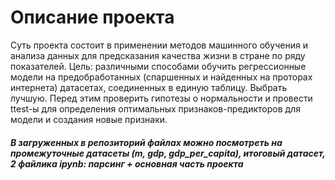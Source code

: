 # Описание проекта
Суть проекта состоит в применении методов машинного обучения и анализа данных для предсказания качества жизни в стране по ряду показателей.
Цель: различными способами обучить регрессионные модели на предобработанных (спаршенных и найденных на проторах интернета) датасетах, соединенных в единую таблицу. Выбрать лучшую. 
Перед этим проверить гипотезы о нормальности и провести ttest-ы для определения оптимальных признаков-предикторов для модели и создания новые признаки.

##### В загруженных в репозиторий файлах можно посмотреть на промежуточные датасеты (m, gdp, gdp_per_capita), итоговый датасет, 2 файлика ipynb: парсинг + основная часть проекта

